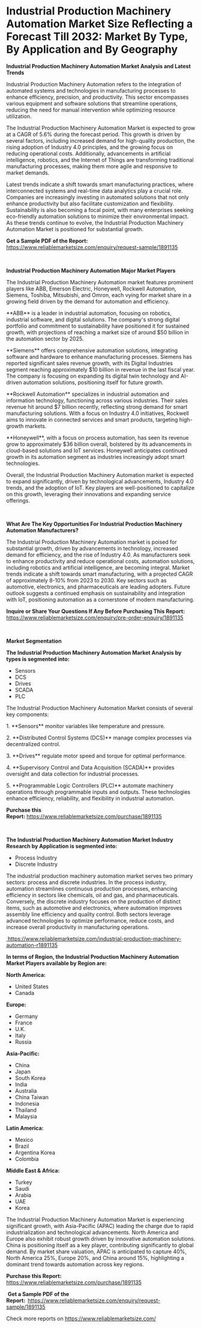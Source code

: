 <p><h1>Industrial Production Machinery Automation Market Size Reflecting a Forecast Till 2032: Market By Type, By Application and By Geography</h1></p><p><strong>Industrial Production Machinery Automation Market Analysis and Latest Trends</strong></p>
<p><p>Industrial Production Machinery Automation refers to the integration of automated systems and technologies in manufacturing processes to enhance efficiency, precision, and productivity. This sector encompasses various equipment and software solutions that streamline operations, reducing the need for manual intervention while optimizing resource utilization.</p><p>The Industrial Production Machinery Automation Market is expected to grow at a CAGR of 5.6% during the forecast period. This growth is driven by several factors, including increased demand for high-quality production, the rising adoption of Industry 4.0 principles, and the growing focus on reducing operational costs. Additionally, advancements in artificial intelligence, robotics, and the Internet of Things are transforming traditional manufacturing processes, making them more agile and responsive to market demands.</p><p>Latest trends indicate a shift towards smart manufacturing practices, where interconnected systems and real-time data analytics play a crucial role. Companies are increasingly investing in automated solutions that not only enhance productivity but also facilitate customization and flexibility. Sustainability is also becoming a focal point, with many enterprises seeking eco-friendly automation solutions to minimize their environmental impact. As these trends continue to evolve, the Industrial Production Machinery Automation Market is positioned for substantial growth.</p></p>
<p><strong>Get a Sample PDF of the Report:&nbsp;</strong> <a href="https://www.reliablemarketsize.com/enquiry/request-sample/1891135?utm_campaign=1131&utm_medium=2&utm_source=Github&utm_content=ia&utm_term=14012025&utm_id=industrial-production-machinery-automation">https://www.reliablemarketsize.com/enquiry/request-sample/1891135</a></p>
<p>&nbsp;</p>
<p><strong>Industrial Production Machinery Automation Major Market Players</strong></p>
<p><p>The Industrial Production Machinery Automation market features prominent players like ABB, Emerson Electric, Honeywell, Rockwell Automation, Siemens, Toshiba, Mitsubishi, and Omron, each vying for market share in a growing field driven by the demand for automation and efficiency.</p><p>**ABB** is a leader in industrial automation, focusing on robotics, industrial software, and digital solutions. The company's strong digital portfolio and commitment to sustainability have positioned it for sustained growth, with projections of reaching a market size of around $50 billion in the automation sector by 2025.</p><p>**Siemens** offers comprehensive automation solutions, integrating software and hardware to enhance manufacturing processes. Siemens has reported significant sales revenue growth, with its Digital Industries segment reaching approximately $10 billion in revenue in the last fiscal year. The company is focusing on expanding its digital twin technology and AI-driven automation solutions, positioning itself for future growth.</p><p>**Rockwell Automation** specializes in industrial automation and information technology, functioning across various industries. Their sales revenue hit around $7 billion recently, reflecting strong demand for smart manufacturing solutions. With a focus on Industry 4.0 initiatives, Rockwell aims to innovate in connected services and smart products, targeting high-growth markets.</p><p>**Honeywell**, with a focus on process automation, has seen its revenue grow to approximately $36 billion overall, bolstered by its advancements in cloud-based solutions and IoT services. Honeywell anticipates continued growth in its automation segment as industries increasingly adopt smart technologies.</p><p>Overall, the Industrial Production Machinery Automation market is expected to expand significantly, driven by technological advancements, Industry 4.0 trends, and the adoption of IoT. Key players are well-positioned to capitalize on this growth, leveraging their innovations and expanding service offerings.</p></p>
<p>&nbsp;</p>
<p><strong>What Are The Key Opportunities For Industrial Production Machinery Automation Manufacturers?</strong></p>
<p><p>The Industrial Production Machinery Automation market is poised for substantial growth, driven by advancements in technology, increased demand for efficiency, and the rise of Industry 4.0. As manufacturers seek to enhance productivity and reduce operational costs, automation solutions, including robotics and artificial intelligence, are becoming integral. Market trends indicate a shift towards smart manufacturing, with a projected CAGR of approximately 8-10% from 2023 to 2030. Key sectors such as automotive, electronics, and pharmaceuticals are leading adopters. Future outlook suggests a continued emphasis on sustainability and integration with IoT, positioning automation as a cornerstone of modern manufacturing.</p></p>
<p><strong>Inquire or Share Your Questions If Any Before Purchasing This Report:</strong> <a href="https://www.reliablemarketsize.com/enquiry/pre-order-enquiry/1891135?utm_campaign=1131&utm_medium=2&utm_source=Github&utm_content=ia&utm_term=14012025&utm_id=industrial-production-machinery-automation">https://www.reliablemarketsize.com/enquiry/pre-order-enquiry/1891135</a></p>
<p>&nbsp;</p>
<p><strong>Market Segmentation</strong></p>
<p><strong>The Industrial Production Machinery Automation Market Analysis by types is segmented into:</strong></p>
<p><ul><li>Sensors</li><li>DCS</li><li>Drives</li><li>SCADA</li><li>PLC</li></ul></p>
<p><p>The Industrial Production Machinery Automation Market consists of several key components: </p><p>1. **Sensors** monitor variables like temperature and pressure. </p><p>2. **Distributed Control Systems (DCS)** manage complex processes via decentralized control. </p><p>3. **Drives** regulate motor speed and torque for optimal performance. </p><p>4. **Supervisory Control and Data Acquisition (SCADA)** provides oversight and data collection for industrial processes. </p><p>5. **Programmable Logic Controllers (PLC)** automate machinery operations through programmable inputs and outputs. These technologies enhance efficiency, reliability, and flexibility in industrial automation.</p></p>
<p><strong>Purchase this Report:&nbsp;</strong><a href="https://www.reliablemarketsize.com/purchase/1891135?utm_campaign=1131&utm_medium=2&utm_source=Github&utm_content=ia&utm_term=14012025&utm_id=industrial-production-machinery-automation">https://www.reliablemarketsize.com/purchase/1891135</a></p>
<p>&nbsp;</p>
<p><strong>The Industrial Production Machinery Automation Market Industry Research by Application is segmented into:</strong></p>
<p><ul><li>Process Industry</li><li>Discrete Industry</li></ul></p>
<p><p>The industrial production machinery automation market serves two primary sectors: process and discrete industries. In the process industry, automation streamlines continuous production processes, enhancing efficiency in sectors like chemicals, oil and gas, and pharmaceuticals. Conversely, the discrete industry focuses on the production of distinct items, such as automotive and electronics, where automation improves assembly line efficiency and quality control. Both sectors leverage advanced technologies to optimize performance, reduce costs, and increase overall productivity in manufacturing operations.</p></p>
<p><a href="https://www.reliablemarketsize.com/industrial-production-machinery-automation-r1891135?utm_campaign=1131&utm_medium=2&utm_source=Github&utm_content=ia&utm_term=14012025&utm_id=industrial-production-machinery-automation">&nbsp;https://www.reliablemarketsize.com/industrial-production-machinery-automation-r1891135</a></p>
<p><strong>In terms of Region, the Industrial Production Machinery Automation Market Players available by Region are:</strong></p>
<p>
    <p> <strong> North America: </strong>
        <ul>
            <li>United States</li>
            <li>Canada</li>
        </ul>
        </p> 
    <p> <strong> Europe: </strong>
        <ul>
            <li>Germany</li>
            <li>France</li>
            <li>U.K.</li>
            <li>Italy</li>
            <li>Russia</li>
        </ul>
        </p> 
    <p> <strong> Asia-Pacific: </strong>
        <ul>
            <li>China</li>
            <li>Japan</li>
            <li>South Korea</li>
            <li>India</li>
            <li>Australia</li>
            <li>China Taiwan</li>
            <li>Indonesia</li>
            <li>Thailand</li>
            <li>Malaysia</li>
        </ul>
        </p> 
    <p> <strong> Latin America: </strong>
        <ul>
            <li>Mexico</li>
            <li>Brazil</li>
            <li>Argentina Korea</li>
            <li>Colombia</li>
        </ul>
        </p> 
    <p> <strong> Middle East & Africa: </strong>
        <ul>
            <li>Turkey</li>
            <li>Saudi</li>
            <li>Arabia</li>
            <li>UAE</li>
            <li>Korea</li>
        </ul>
    </p>
    </p>
<p><p>The Industrial Production Machinery Automation Market is experiencing significant growth, with Asia-Pacific (APAC) leading the charge due to rapid industrialization and technological advancements. North America and Europe also exhibit robust growth driven by innovative automation solutions. China is positioning itself as a key player, contributing significantly to global demand. By market share valuation, APAC is anticipated to capture 40%, North America 25%, Europe 20%, and China around 15%, highlighting a dominant trend towards automation across key regions.</p></p>
<p><strong>Purchase this Report: </strong><a href="https://www.reliablemarketsize.com/purchase/1891135?utm_campaign=1131&utm_medium=2&utm_source=Github&utm_content=ia&utm_term=14012025&utm_id=industrial-production-machinery-automation">https://www.reliablemarketsize.com/purchase/1891135</a></p>
<p>&nbsp;<strong>Get a Sample PDF of the Report:&nbsp;&nbsp;</strong><a href="https://www.reliablemarketsize.com/enquiry/request-sample/1891135?utm_campaign=1131&utm_medium=2&utm_source=Github&utm_content=ia&utm_term=14012025&utm_id=industrial-production-machinery-automation">https://www.reliablemarketsize.com/enquiry/request-sample/1891135</a></p>
<p><strong></strong></p>
<p>Check more reports on <a href="https://www.reliablemarketsize.com/?utm_campaign=1131&utm_medium=2&utm_source=Github&utm_content=ia&utm_term=14012025&utm_id=industrial-production-machinery-automation">https://www.reliablemarketsize.com/</a></p>